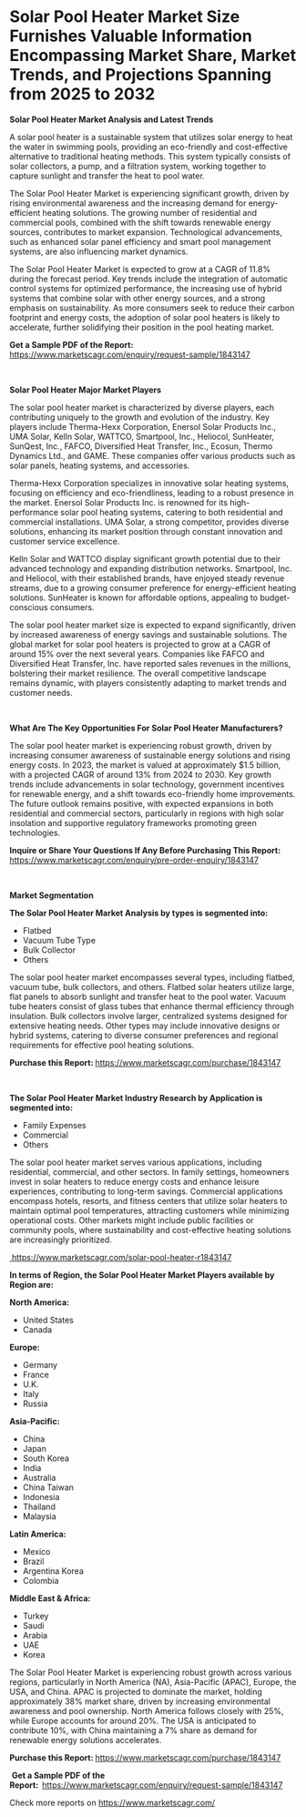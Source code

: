 <p><h1>Solar Pool Heater Market Size Furnishes Valuable Information Encompassing Market Share, Market Trends, and Projections Spanning from 2025 to 2032</h1></p><p><strong>Solar Pool Heater Market Analysis and Latest Trends</strong></p>
<p><p>A solar pool heater is a sustainable system that utilizes solar energy to heat the water in swimming pools, providing an eco-friendly and cost-effective alternative to traditional heating methods. This system typically consists of solar collectors, a pump, and a filtration system, working together to capture sunlight and transfer the heat to pool water.</p><p>The Solar Pool Heater Market is experiencing significant growth, driven by rising environmental awareness and the increasing demand for energy-efficient heating solutions. The growing number of residential and commercial pools, combined with the shift towards renewable energy sources, contributes to market expansion. Technological advancements, such as enhanced solar panel efficiency and smart pool management systems, are also influencing market dynamics.</p><p>The Solar Pool Heater Market is expected to grow at a CAGR of 11.8% during the forecast period. Key trends include the integration of automatic control systems for optimized performance, the increasing use of hybrid systems that combine solar with other energy sources, and a strong emphasis on sustainability. As more consumers seek to reduce their carbon footprint and energy costs, the adoption of solar pool heaters is likely to accelerate, further solidifying their position in the pool heating market.</p></p>
<p><strong>Get a Sample PDF of the Report:&nbsp;</strong> <a href="https://www.marketscagr.com/enquiry/request-sample/1843147?utm_campaign=2238&utm_medium=2&utm_source=Github&utm_content=ia&utm_term=22022025&utm_id=solar-pool-heater">https://www.marketscagr.com/enquiry/request-sample/1843147</a></p>
<p>&nbsp;</p>
<p><strong>Solar Pool Heater Major Market Players</strong></p>
<p><p>The solar pool heater market is characterized by diverse players, each contributing uniquely to the growth and evolution of the industry. Key players include Therma-Hexx Corporation, Enersol Solar Products Inc., UMA Solar, Kelln Solar, WATTCO, Smartpool, Inc., Heliocol, SunHeater, SunQest, Inc., FAFCO, Diversified Heat Transfer, Inc., Ecosun, Thermo Dynamics Ltd., and GAME. These companies offer various products such as solar panels, heating systems, and accessories.</p><p>Therma-Hexx Corporation specializes in innovative solar heating systems, focusing on efficiency and eco-friendliness, leading to a robust presence in the market. Enersol Solar Products Inc. is renowned for its high-performance solar pool heating systems, catering to both residential and commercial installations. UMA Solar, a strong competitor, provides diverse solutions, enhancing its market position through constant innovation and customer service excellence.</p><p>Kelln Solar and WATTCO display significant growth potential due to their advanced technology and expanding distribution networks. Smartpool, Inc. and Heliocol, with their established brands, have enjoyed steady revenue streams, due to a growing consumer preference for energy-efficient heating solutions. SunHeater is known for affordable options, appealing to budget-conscious consumers.</p><p>The solar pool heater market size is expected to expand significantly, driven by increased awareness of energy savings and sustainable solutions. The global market for solar pool heaters is projected to grow at a CAGR of around 15% over the next several years. Companies like FAFCO and Diversified Heat Transfer, Inc. have reported sales revenues in the millions, bolstering their market resilience. The overall competitive landscape remains dynamic, with players consistently adapting to market trends and customer needs.</p></p>
<p>&nbsp;</p>
<p><strong>What Are The Key Opportunities For Solar Pool Heater Manufacturers?</strong></p>
<p><p>The solar pool heater market is experiencing robust growth, driven by increasing consumer awareness of sustainable energy solutions and rising energy costs. In 2023, the market is valued at approximately $1.5 billion, with a projected CAGR of around 13% from 2024 to 2030. Key growth trends include advancements in solar technology, government incentives for renewable energy, and a shift towards eco-friendly home improvements. The future outlook remains positive, with expected expansions in both residential and commercial sectors, particularly in regions with high solar insolation and supportive regulatory frameworks promoting green technologies.</p></p>
<p><strong>Inquire or Share Your Questions If Any Before Purchasing This Report:</strong> <a href="https://www.marketscagr.com/enquiry/pre-order-enquiry/1843147?utm_campaign=2238&utm_medium=2&utm_source=Github&utm_content=ia&utm_term=22022025&utm_id=solar-pool-heater">https://www.marketscagr.com/enquiry/pre-order-enquiry/1843147</a></p>
<p>&nbsp;</p>
<p><strong>Market Segmentation</strong></p>
<p><strong>The Solar Pool Heater Market Analysis by types is segmented into:</strong></p>
<p><ul><li>Flatbed</li><li>Vacuum Tube Type</li><li>Bulk Collector</li><li>Others</li></ul></p>
<p><p>The solar pool heater market encompasses several types, including flatbed, vacuum tube, bulk collectors, and others. Flatbed solar heaters utilize large, flat panels to absorb sunlight and transfer heat to the pool water. Vacuum tube heaters consist of glass tubes that enhance thermal efficiency through insulation. Bulk collectors involve larger, centralized systems designed for extensive heating needs. Other types may include innovative designs or hybrid systems, catering to diverse consumer preferences and regional requirements for effective pool heating solutions.</p></p>
<p><strong>Purchase this Report:&nbsp;</strong><a href="https://www.marketscagr.com/purchase/1843147?utm_campaign=2238&utm_medium=2&utm_source=Github&utm_content=ia&utm_term=22022025&utm_id=solar-pool-heater">https://www.marketscagr.com/purchase/1843147</a></p>
<p>&nbsp;</p>
<p><strong>The Solar Pool Heater Market Industry Research by Application is segmented into:</strong></p>
<p><ul><li>Family Expenses</li><li>Commercial</li><li>Others</li></ul></p>
<p><p>The solar pool heater market serves various applications, including residential, commercial, and other sectors. In family settings, homeowners invest in solar heaters to reduce energy costs and enhance leisure experiences, contributing to long-term savings. Commercial applications encompass hotels, resorts, and fitness centers that utilize solar heaters to maintain optimal pool temperatures, attracting customers while minimizing operational costs. Other markets might include public facilities or community pools, where sustainability and cost-effective heating solutions are increasingly prioritized.</p></p>
<p><a href="https://www.marketscagr.com/solar-pool-heater-r1843147?utm_campaign=2238&utm_medium=2&utm_source=Github&utm_content=ia&utm_term=22022025&utm_id=solar-pool-heater">&nbsp;https://www.marketscagr.com/solar-pool-heater-r1843147</a></p>
<p><strong>In terms of Region, the Solar Pool Heater Market Players available by Region are:</strong></p>
<p>
    <p> <strong> North America: </strong>
        <ul>
            <li>United States</li>
            <li>Canada</li>
        </ul>
        </p> 
    <p> <strong> Europe: </strong>
        <ul>
            <li>Germany</li>
            <li>France</li>
            <li>U.K.</li>
            <li>Italy</li>
            <li>Russia</li>
        </ul>
        </p> 
    <p> <strong> Asia-Pacific: </strong>
        <ul>
            <li>China</li>
            <li>Japan</li>
            <li>South Korea</li>
            <li>India</li>
            <li>Australia</li>
            <li>China Taiwan</li>
            <li>Indonesia</li>
            <li>Thailand</li>
            <li>Malaysia</li>
        </ul>
        </p> 
    <p> <strong> Latin America: </strong>
        <ul>
            <li>Mexico</li>
            <li>Brazil</li>
            <li>Argentina Korea</li>
            <li>Colombia</li>
        </ul>
        </p> 
    <p> <strong> Middle East & Africa: </strong>
        <ul>
            <li>Turkey</li>
            <li>Saudi</li>
            <li>Arabia</li>
            <li>UAE</li>
            <li>Korea</li>
        </ul>
    </p>
    </p>
<p><p>The Solar Pool Heater Market is experiencing robust growth across various regions, particularly in North America (NA), Asia-Pacific (APAC), Europe, the USA, and China. APAC is projected to dominate the market, holding approximately 38% market share, driven by increasing environmental awareness and pool ownership. North America follows closely with 25%, while Europe accounts for around 20%. The USA is anticipated to contribute 10%, with China maintaining a 7% share as demand for renewable energy solutions accelerates.</p></p>
<p><strong>Purchase this Report: </strong><a href="https://www.marketscagr.com/purchase/1843147?utm_campaign=2238&utm_medium=2&utm_source=Github&utm_content=ia&utm_term=22022025&utm_id=solar-pool-heater">https://www.marketscagr.com/purchase/1843147</a></p>
<p>&nbsp;<strong>Get a Sample PDF of the Report:&nbsp;&nbsp;</strong><a href="https://www.marketscagr.com/enquiry/request-sample/1843147?utm_campaign=2238&utm_medium=2&utm_source=Github&utm_content=ia&utm_term=22022025&utm_id=solar-pool-heater">https://www.marketscagr.com/enquiry/request-sample/1843147</a></p>
<p><strong></strong></p>
<p>Check more reports on <a href="https://www.marketscagr.com/?utm_campaign=2238&utm_medium=2&utm_source=Github&utm_content=ia&utm_term=22022025&utm_id=solar-pool-heater">https://www.marketscagr.com/</a></p>